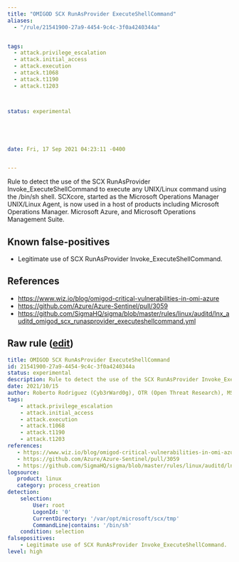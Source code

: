 ```yaml
---
title: "OMIGOD SCX RunAsProvider ExecuteShellCommand"
aliases:
  - "/rule/21541900-27a9-4454-9c4c-3f0a4240344a"


tags:
  - attack.privilege_escalation
  - attack.initial_access
  - attack.execution
  - attack.t1068
  - attack.t1190
  - attack.t1203



status: experimental





date: Fri, 17 Sep 2021 04:23:11 -0400


---
```


Rule to detect the use of the SCX RunAsProvider Invoke_ExecuteShellCommand to execute any UNIX/Linux command using the /bin/sh shell. SCXcore, started as the Microsoft Operations Manager UNIX/Linux Agent, is now used in a host of products including Microsoft Operations Manager. Microsoft Azure, and Microsoft Operations Management Suite.

<!--more-->


## Known false-positives

* Legitimate use of SCX RunAsProvider Invoke_ExecuteShellCommand.



## References

* https://www.wiz.io/blog/omigod-critical-vulnerabilities-in-omi-azure
* https://github.com/Azure/Azure-Sentinel/pull/3059
* https://github.com/SigmaHQ/sigma/blob/master/rules/linux/auditd/lnx_auditd_omigod_scx_runasprovider_executeshellcommand.yml


## Raw rule ([edit](https://github.com/SigmaHQ/sigma/edit/master/rules/linux/process_creation/proc_creation_lnx_omigod_scx_runasprovider_executeshellcommand.yml))
```yaml
title: OMIGOD SCX RunAsProvider ExecuteShellCommand
id: 21541900-27a9-4454-9c4c-3f0a4240344a
status: experimental
description: Rule to detect the use of the SCX RunAsProvider Invoke_ExecuteShellCommand to execute any UNIX/Linux command using the /bin/sh shell. SCXcore, started as the Microsoft Operations Manager UNIX/Linux Agent, is now used in a host of products including Microsoft Operations Manager. Microsoft Azure, and Microsoft Operations Management Suite.
date: 2021/10/15
author: Roberto Rodriguez (Cyb3rWard0g), OTR (Open Threat Research), MSTIC
tags:
    - attack.privilege_escalation
    - attack.initial_access
    - attack.execution
    - attack.t1068
    - attack.t1190
    - attack.t1203
references:
   - https://www.wiz.io/blog/omigod-critical-vulnerabilities-in-omi-azure
   - https://github.com/Azure/Azure-Sentinel/pull/3059
   - https://github.com/SigmaHQ/sigma/blob/master/rules/linux/auditd/lnx_auditd_omigod_scx_runasprovider_executeshellcommand.yml
logsource:
   product: linux
   category: process_creation
detection:
    selection:
        User: root
        LogonId: '0'
        CurrentDirectory: '/var/opt/microsoft/scx/tmp'
        CommandLine|contains: '/bin/sh'
    condition: selection
falsepositives:
    - Legitimate use of SCX RunAsProvider Invoke_ExecuteShellCommand.
level: high
```
